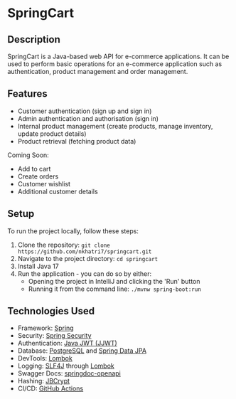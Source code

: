 # SpringCart

## Description

SpringCart is a Java-based web API for e-commerce applications. It can be used to perform basic operations for an e-commerce application such as authentication, product management and order management.

## Features

- Customer authentication (sign up and sign in)
- Admin authentication and authorisation (sign in)
- Internal product management (create products, manage inventory, update product details)
- Product retrieval (fetching product data)

Coming Soon:

- Add to cart
- Create orders
- Customer wishlist
- Additional customer details

## Setup

To run the project locally, follow these steps:

1. Clone the repository: `git clone https://github.com/nkhatri7/springcart.git`
2. Navigate to the project directory: `cd springcart`
3. Install Java 17
4. Run the application - you can do so by either:
   - Opening the project in IntelliJ and clicking the 'Run' button
   - Running it from the command line: `./mvnw spring-boot:run`

## Technologies Used

- Framework: [Spring](https://spring.io/)
- Security: [Spring Security](https://spring.io/projects/spring-security)
- Authentication: [Java JWT (JJWT)](https://github.com/jwtk/jjwt)
- Database: [PostgreSQL](https://www.postgresql.org/) and [Spring Data JPA](https://spring.io/projects/spring-data-jpa)
- DevTools: [Lombok](https://github.com/projectlombok/lombok)
- Logging: [SLF4J](https://www.slf4j.org/) through [Lombok](https://github.com/projectlombok/lombok)
- Swagger Docs: [springdoc-openapi](https://github.com/springdoc/springdoc-openapi)
- Hashing: [JBCrypt](https://github.com/jeremyh/jBCrypt)
- CI/CD: [GitHub Actions](https://github.com/features/actions)